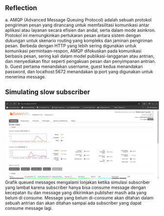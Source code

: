 ## Reflection
a. AMQP (Advanced Message Queuing Protocol) adalah sebuah protokol pengiriman pesan yang dirancang untuk memfasilitasi komunikasi antar aplikasi atau layanan secara efisien dan andal, serta dalam mode asinkron. Protokol ini memungkinkan pertukaran pesan antara sistem dengan dukungan untuk skenario routing yang kompleks dan jaminan pengiriman pesan. Berbeda dengan HTTP yang lebih sering digunakan untuk komunikasi permintaan-respon, AMQP difokuskan pada komunikasi berbasis pesan, sering kali dalam model publikasi-langganan atau antrian, dan menyediakan fitur seperti pengakuan pesan dan penyimpanan antrian.
b. Guest pertama menandakan username, guest kedua menandakan password, dan localhost:5672 menandakan ip:port yang digunakan untuk menerima message.
## Simulating slow subscriber
![slow](image.png)
Grafik queued messages mengalami lonjakan ketika simulasi subscriber yang lambat karena subscriber hanya bisa consume message dengan kecepatan itu dan message yang dikirimkan publisher masih ada yang belum di consume. Message yang belum di-consume akan ditahan dalam sebuah antrian dan akan ditahan sampai ada subscriber yang dapat consume message lagi.